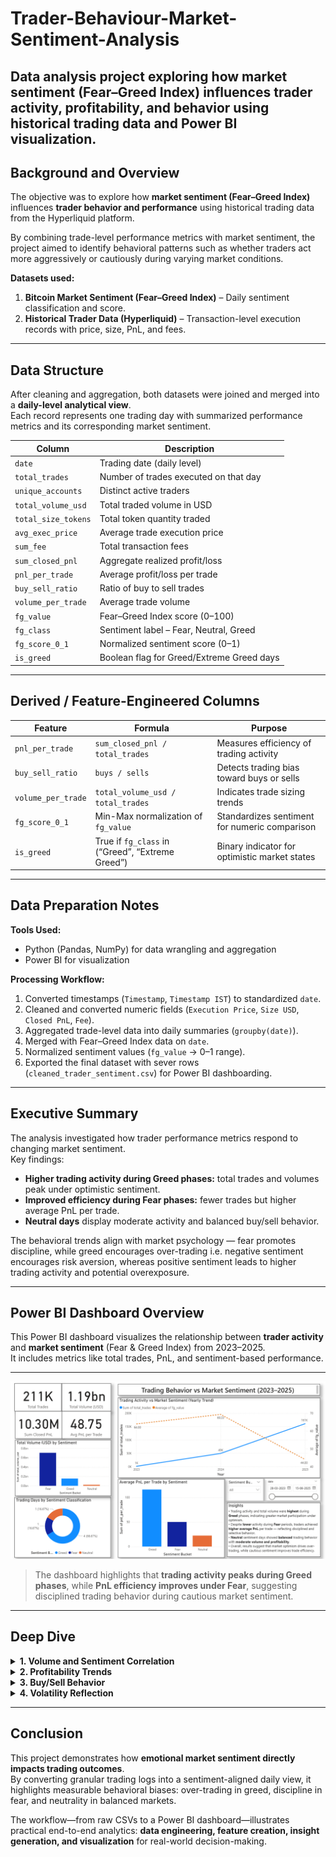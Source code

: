 # Trader-Behaviour-Market-Sentiment-Analysis
Data analysis project exploring how market sentiment (Fear–Greed Index) influences trader activity, profitability, and behavior using historical trading data and Power BI visualization.
---

## Background and Overview  
The objective was to explore how **market sentiment (Fear–Greed Index)** influences **trader behavior and performance** using historical trading data from the Hyperliquid platform.

By combining trade-level performance metrics with market sentiment, the project aimed to identify behavioral patterns such as whether traders act more aggressively or cautiously during varying market conditions.

**Datasets used:**
1. **Bitcoin Market Sentiment (Fear–Greed Index)** – Daily sentiment classification and score.
2. **Historical Trader Data (Hyperliquid)** – Transaction-level execution records with price, size, PnL, and fees.

---

## Data Structure
After cleaning and aggregation, both datasets were joined and merged into a **daily-level analytical view**.  
Each record represents one trading day with summarized performance metrics and its corresponding market sentiment.

| Column | Description |
|---------|-------------|
| `date` | Trading date (daily level) |
| `total_trades` | Number of trades executed on that day |
| `unique_accounts` | Distinct active traders |
| `total_volume_usd` | Total traded volume in USD |
| `total_size_tokens` | Total token quantity traded |
| `avg_exec_price` | Average trade execution price |
| `sum_fee` | Total transaction fees |
| `sum_closed_pnl` | Aggregate realized profit/loss |
| `pnl_per_trade` | Average profit/loss per trade |
| `buy_sell_ratio` | Ratio of buy to sell trades |
| `volume_per_trade` | Average trade volume |
| `fg_value` | Fear–Greed Index score (0–100) |
| `fg_class` | Sentiment label – Fear, Neutral, Greed |
| `fg_score_0_1` | Normalized sentiment score (0–1) |
| `is_greed` | Boolean flag for Greed/Extreme Greed days |

---

## Derived / Feature-Engineered Columns
| Feature | Formula | Purpose |
|----------|----------|----------|
| `pnl_per_trade` | `sum_closed_pnl / total_trades` | Measures efficiency of trading activity |
| `buy_sell_ratio` | `buys / sells` | Detects trading bias toward buys or sells |
| `volume_per_trade` | `total_volume_usd / total_trades` | Indicates trade sizing trends |
| `fg_score_0_1` | Min-Max normalization of `fg_value` | Standardizes sentiment for numeric comparison |
| `is_greed` | True if `fg_class` in (“Greed”, “Extreme Greed”) | Binary indicator for optimistic market states |

---

## Data Preparation Notes
**Tools Used:**  
- Python (Pandas, NumPy) for data wrangling and aggregation  
- Power BI for visualization  

**Processing Workflow:**
1. Converted timestamps (`Timestamp`, `Timestamp IST`) to standardized `date`.  
2. Cleaned and converted numeric fields (`Execution Price`, `Size USD`, `Closed PnL`, `Fee`).  
3. Aggregated trade-level data into daily summaries (`groupby(date)`).  
4. Merged with Fear–Greed Index data on `date`.  
5. Normalized sentiment values (`fg_value` → 0–1 range).  
6. Exported the final dataset with sever rows (`cleaned_trader_sentiment.csv`) for Power BI dashboarding.

---

## Executive Summary
The analysis investigated how trader performance metrics respond to changing market sentiment.  
Key findings:

- **Higher trading activity during Greed phases:** total trades and volumes peak under optimistic sentiment.  
- **Improved efficiency during Fear phases:** fewer trades but higher average PnL per trade.  
- **Neutral days** display moderate activity and balanced buy/sell behavior.  

The behavioral trends align with market psychology — fear promotes discipline, while greed encourages over-trading i.e. negative sentiment encourages risk aversion, whereas positive sentiment leads to higher trading activity and potential overexposure.

---

## Power BI Dashboard Overview

This Power BI dashboard visualizes the relationship between **trader activity** and **market sentiment** (Fear & Greed Index) from 2023–2025.  
It includes metrics like total trades, PnL, and sentiment-based performance.

---

<p align="center">
  <img src="images/dashboard_overview.png.png" alt="Trading Behavior vs Market Sentiment Dashboard" width="850">
</p>

> The dashboard highlights that **trading activity peaks during Greed phases**, while **PnL efficiency improves under Fear**, suggesting disciplined trading behavior during cautious market sentiment.

---

## Deep Dive
<details>
<summary><strong>1. Volume and Sentiment Correlation</strong></summary>

Trading volume and number of trades were highest on “Greed” and “Extreme Greed” days, dropping significantly on “Fear” days — indicating lower confidence during pessimistic sentiment.
</details>

<details>
<summary><strong>2. Profitability Trends</strong></summary>

Average PnL per trade was highest during Fear days despite fewer trades.  
Traders appeared more selective and risk-averse, leading to improved trade quality.
</details>

<details>
<summary><strong>3. Buy/Sell Behavior</strong></summary>

The `buy_sell_ratio` exceeded 0.9 on Greed days, revealing bullish bias.  
During Fear phases, the ratio fell below 0.8, suggesting defensive positioning or reduced participation.
</details>

<details>
<summary><strong>4. Volatility Reflection</strong></summary>

Fluctuations in `avg_exec_price` and `volume_per_trade` mirrored sentiment shifts, reinforcing that market emotion influences trade sizing and price dispersion.
</details>

---

## Conclusion
This project demonstrates how **emotional market sentiment directly impacts trading outcomes**.  
By converting granular trading logs into a sentiment-aligned daily view, it highlights measurable behavioral biases: over-trading in greed, discipline in fear, and neutrality in balanced markets.  

The workflow—from raw CSVs to a Power BI dashboard—illustrates practical end-to-end analytics: **data engineering, feature creation, insight generation, and visualization** for real-world decision-making.

